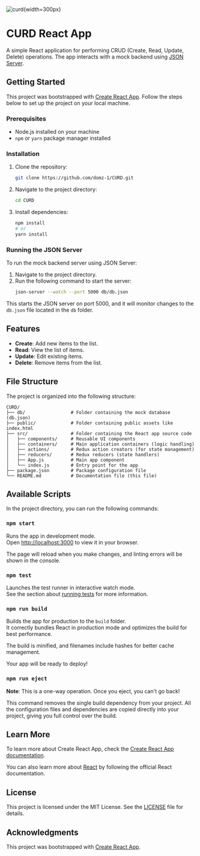 
![curd](https://github.com/user-attachments/assets/616bea9f-113d-4134-a3ae-e8998091dea0){width=300px}


# CURD React App

A simple React application for performing CRUD (Create, Read, Update, Delete) operations. The app interacts with a mock backend using [JSON Server](https://github.com/typicode/json-server).

## Getting Started

This project was bootstrapped with [Create React App](https://github.com/facebook/create-react-app). Follow the steps below to set up the project on your local machine.

### Prerequisites

- Node.js installed on your machine
- `npm` or `yarn` package manager installed

### Installation

1. Clone the repository:
   ```bash
   git clone https://github.com/domz-1/CURD.git
   ```

2. Navigate to the project directory:
   ```bash
   cd CURD
   ```

3. Install dependencies:
   ```bash
   npm install
   # or
   yarn install
   ```

### Running the JSON Server

To run the mock backend server using JSON Server:

1. Navigate to the project directory.
2. Run the following command to start the server:
   ```bash
   json-server --watch --port 5000 db/db.json
   ```

This starts the JSON server on port 5000, and it will monitor changes to the `db.json` file located in the `db` folder.

## Features

- **Create**: Add new items to the list.
- **Read**: View the list of items.
- **Update**: Edit existing items.
- **Delete**: Remove items from the list.

## File Structure

The project is organized into the following structure:

```
CURD/
├── db/                 # Folder containing the mock database (db.json)
├── public/             # Folder containing public assets like index.html
├── src/                # Folder containing the React app source code
│   ├── components/     # Reusable UI components
│   ├── containers/     # Main application containers (logic handling)
│   ├── actions/        # Redux action creators (for state management)
│   ├── reducers/       # Redux reducers (state handlers)
│   ├── App.js          # Main app component
│   └── index.js        # Entry point for the app
├── package.json        # Package configuration file
└── README.md           # Documentation file (this file)
```

## Available Scripts

In the project directory, you can run the following commands:

### `npm start`

Runs the app in development mode.  
Open [http://localhost:3000](http://localhost:3000) to view it in your browser.

The page will reload when you make changes, and linting errors will be shown in the console.

### `npm test`

Launches the test runner in interactive watch mode.  
See the section about [running tests](https://facebook.github.io/create-react-app/docs/running-tests) for more information.

### `npm run build`

Builds the app for production to the `build` folder.  
It correctly bundles React in production mode and optimizes the build for best performance.

The build is minified, and filenames include hashes for better cache management.

Your app will be ready to deploy!

### `npm run eject`

**Note**: This is a one-way operation. Once you eject, you can't go back!

This command removes the single build dependency from your project. All the configuration files and dependencies are copied directly into your project, giving you full control over the build.

## Learn More

To learn more about Create React App, check the [Create React App documentation](https://facebook.github.io/create-react-app/docs/getting-started).

You can also learn more about [React](https://reactjs.org/) by following the official React documentation.

## License

This project is licensed under the MIT License. See the [LICENSE](LICENSE) file for details.

## Acknowledgments

This project was bootstrapped with [Create React App](https://github.com/facebook/create-react-app).
